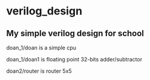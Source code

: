 # verilog_design
My simple verilog design for school
-----------------------------------
doan_1/doan is a simple cpu

doan_1/doan1 is floating point 32-bits adder/subtractor

doan2/router is router 5x5
